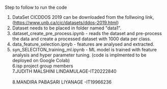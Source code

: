 Step to follow to run the code 
1. DataSet CICDDOS 2019 can be downloaded from the follwoing link,  <br /> 
(https://www.unb.ca/cic/datasets/ddos-2019.html)  <br /> 
2. Dataset needs to be placed in folder named "data1".
3. dataset_create_pre_process.ipynb - reads the dataset and pre-process the data and create a processed dataset with 1000 data per class.
4. data_feature_selection.ipnyb - features are analysed and extracted. 
5. syn_SELECITON_training_ml.ipynb - ML model is trained with feature analysis and hyper  parameter tuning. (code is implmented to be deployed on Google Colab) <br /> 
6.isp project group members <br /> 
7.JUDITH MALSHINI LINDAMULAGE-IT20222840 <br />  
8.MANDIRA PABASARI LIYANAGE -IT19966236<br /> 
